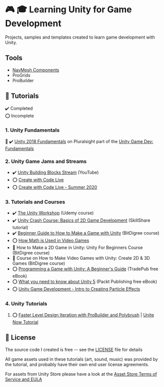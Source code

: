 # :video_game: :mortar_board: Learning Unity for Game Development

Projects, samples and templates created to learn game development with Unity.

## Tools

- [NavMesh Components](https://github.com/Unity-Technologies/NavMeshComponents)
- ProGrids
- ProBuilder

## :beginner: Tutorials

:heavy_check_mark: Completed  
:o: Incomplete

### 1. Unity Fundamentals

:link: :heavy_check_mark: [Unity 2018 Fundamentals](https://app.pluralsight.com/library/courses/unity-2018-fundamentals/table-of-contents) on Pluralsight part of the
[Unity Game Dev: Fundamentals](https://app.pluralsight.com/paths/skill/unity-game-development-core-skills)

### 2. Unity Game Jams and Streams

- :heavy_check_mark: [Unity Building Blocks Stream](https://www.youtube.com/watch?v=Ip6ZaNisyTE) (YouTube)
- :o: [Create with Code Live](https://learn.unity.com/course/create-with-code-live)
- :o: [Create with Code Live - Summer 2020](https://learn.unity.com/course/create-with-code-live-summer-2020)

### 3. Tutorials and Courses

- :heavy_check_mark: [The Unity Workshop](https://www.udemy.com/course/the-unity-workshop/) (Udemy course)
- :heavy_check_mark: [Unity Crash Course: Basics of 2D Game Development](https://skl.sh/3dU9o2v) (SkillShare tutorial)
- :heavy_check_mark: [Beginner Guide to How to Make a Game with Unity](Beginner-Guide-to-How-to-Make-a-Game-with-Unity/) (BitDigree course)
- :o: [How Math is Used in Video Games](How-Math-is-Used-in-Video-Games/)
- :construction: How to Make a 2D Game in Unity: Unity For Beginners Course (BitDigree course)
- :construction: Course on How to Make Video Games with Unity: Create 2D & 3D Games (BitDigree course)
- :o: [Programming a Game with Unity: A Beginner's Guide](programming-a-game-with-unity/) (TradePub free eBook)
- :o: [What you need to know about Unity 5](what-you-need-to-know-about-unity5/) (Packt Publishing free eBook)
- :o: [Unity Game Development - Intro to Creating Particle Effects](/Intro-to-Creating-Particle-Effects)

### 4. Unity Tutorials

1. :o: [Faster Level Design Iteration with ProBuilder and Polybrush](ProBuilderPolyBrushDemo/) | [Unite Now Tutorial](https://resources.unity.com/unitenow/onlinesessions/faster-level-design-iteration-with-probuilder-and-polybrush)

## :page_with_curl: License

The source code I created is free -- see the [LICENSE](LICENSE) file for details

All game assets used in these tutorials (art, sound, music) was provided by the tutorial, and probably have their own end user license agreements.

For assets from Unity Store please have a look at the [Asset Store Terms of Service and EULA](https://unity3d.com/legal/as_terms)
